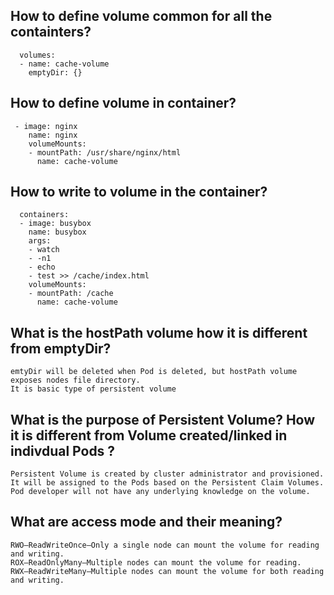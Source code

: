 ## How to define volume common for all the containters?

```
  volumes:
  - name: cache-volume 
    emptyDir: {}
```

## How to define volume in container?

```
 - image: nginx
    name: nginx
    volumeMounts:
    - mountPath: /usr/share/nginx/html
      name: cache-volume
```

## How to write to volume in the container?

```
  containers:
  - image: busybox
    name: busybox
    args:
    - watch
    - -n1
    - echo
    - test >> /cache/index.html
    volumeMounts:
    - mountPath: /cache
      name: cache-volume
```
## What is the hostPath volume how it is different from emptyDir?

```
emtyDir will be deleted when Pod is deleted, but hostPath volume exposes nodes file directory.
It is basic type of persistent volume
```

## What is the purpose of Persistent Volume? How it is different from Volume created/linked in indivdual Pods ?

```
Persistent Volume is created by cluster administrator and provisioned. It will be assigned to the Pods based on the Persistent Claim Volumes.
Pod developer will not have any underlying knowledge on the volume.
```

## What are access mode and their meaning?

```
RWO—ReadWriteOnce—Only a single node can mount the volume for reading and writing.
ROX—ReadOnlyMany—Multiple nodes can mount the volume for reading.
RWX—ReadWriteMany—Multiple nodes can mount the volume for both reading and writing.
```











